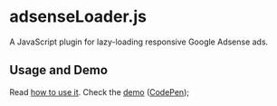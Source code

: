 # adsenseLoader.js
A JavaScript plugin for lazy-loading responsive Google Adsense ads.

## Usage and Demo
Read [how to use it](https://css-tricks.com/lazy-loading-responsive-adsense-ads).
Check the [demo](https://osvaldas.info/examples/lazy-loading-responsive-adsense-ads/) ([CodePen](http://codepen.io/osvaldas/pen/XNmNQN));